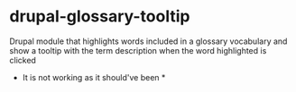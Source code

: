 # drupal-glossary-tooltip
Drupal module that highlights words included in a glossary vocabulary and show a tooltip with the term description when the word highlighted is clicked


* It is not working as it should've been *
